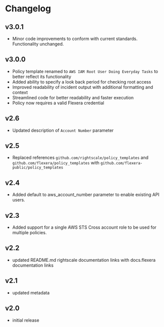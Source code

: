 # Changelog

## v3.0.1

- Minor code improvements to conform with current standards. Functionality unchanged.

## v3.0.0

- Policy template renamed to `AWS IAM Root User Doing Everyday Tasks` to better reflect its functionality
- Added ability to specify a look back period for checking root access
- Improved readability of incident output with additional formatting and context
- Streamlined code for better readability and faster execution
- Policy now requires a valid Flexera credential

## v2.6

- Updated description of `Account Number` parameter

## v2.5

- Replaced references `github.com/rightscale/policy_templates` and `github.com/flexera/policy_templates` with `github.com/flexera-public/policy_templates`

## v2.4

- Added default to aws_account_number parameter to enable existing API users.

## v2.3

- Added support for a single AWS STS Cross account role to be used for multiple policies.

## v2.2

- updated README.md rightscale documentation links with docs.flexera documentation links

## v2.1

- updated metadata

## v2.0

- initial release
